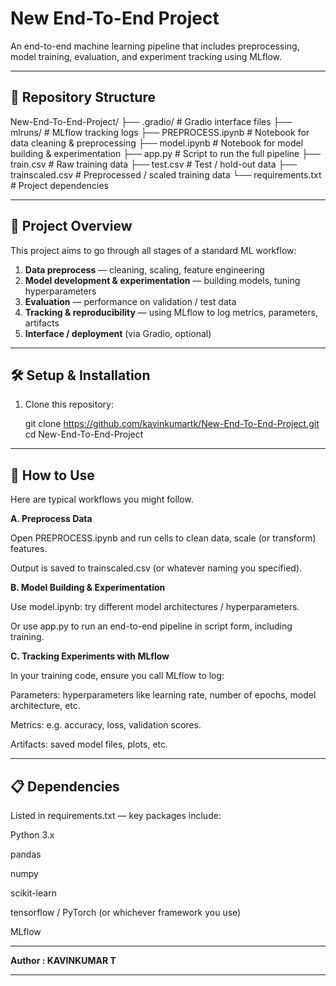# New End-To-End Project

An end-to-end machine learning pipeline that includes preprocessing, model training, evaluation, and experiment tracking using MLflow.

---

## 📂 Repository Structure

New-End-To-End-Project/
├── .gradio/ # Gradio interface files
├── mlruns/ # MLflow tracking logs
├── PREPROCESS.ipynb # Notebook for data cleaning & preprocessing
├── model.ipynb # Notebook for model building & experimentation
├── app.py # Script to run the full pipeline
├── train.csv # Raw training data
├── test.csv # Test / hold-out data
├── trainscaled.csv # Preprocessed / scaled training data
└── requirements.txt # Project dependencies


---

## 🎯 Project Overview

This project aims to go through all stages of a standard ML workflow:

1. **Data preprocess** — cleaning, scaling, feature engineering  
2. **Model development & experimentation** — building models, tuning hyperparameters  
3. **Evaluation** — performance on validation / test data  
4. **Tracking & reproducibility** — using MLflow to log metrics, parameters, artifacts  
5. **Interface / deployment** (via Gradio, optional)  

---

## 🛠️ Setup & Installation

1. Clone this repository:

   git clone https://github.com/kavinkumartk/New-End-To-End-Project.git
   cd New-End-To-End-Project

---

## 🚀 How to Use

Here are typical workflows you might follow.

**A. Preprocess Data**

Open PREPROCESS.ipynb and run cells to clean data, scale (or transform) features.

Output is saved to trainscaled.csv (or whatever naming you specified).

**B. Model Building & Experimentation**

Use model.ipynb: try different model architectures / hyperparameters.

Or use app.py to run an end-to-end pipeline in script form, including training.

**C. Tracking Experiments with MLflow**

In your training code, ensure you call MLflow to log:

Parameters: hyperparameters like learning rate, number of epochs, model architecture, etc.

Metrics: e.g. accuracy, loss, validation scores.

Artifacts: saved model files, plots, etc.

---

## 📋 Dependencies

Listed in requirements.txt — key packages include:

Python 3.x

pandas

numpy

scikit-learn

tensorflow / PyTorch (or whichever framework you use)

MLflow

---
**Author : KAVINKUMAR T**

---

